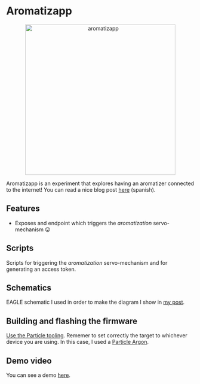 # Aromatizapp

<a href="https://vimeo.com/643280797">
  <p align="center">
    <img width="402" alt="aromatizapp" src="https://user-images.githubusercontent.com/10622989/140662899-a6a0ac63-cd75-4ff9-ada4-47f264992088.png">
  </p>
</a>

Aromatizapp is an experiment that explores having an aromatizer connected to the internet! You can read a nice blog post [here](https://ramomar.medium.com/aromatizapp-ac97e8b730a8) (spanish).

## Features

- Exposes and endpoint which triggers the _aromatization_ servo-mechanism 😛


## Scripts

Scripts for triggering the _aromatization_ servo-mechanism and for generating an access token.

## Schematics

EAGLE schematic I used in order to make the diagram I show in [my post](https://ramomar.medium.com/aromatizapp-ac97e8b730a8).


## Building and flashing the firmware

[Use the Particle tooling](https://docs.particle.io/tutorials/developer-tools/workbench/). Rememer to set correctly the target to whichever device you are using. In this case, I used a [Particle Argon](https://docs.particle.io/argon/).

## Demo video
You can see a demo [here](https://vimeo.com/643280797).
